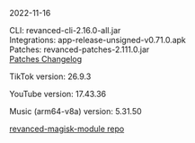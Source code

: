 2022-11-16
  
CLI: revanced-cli-2.16.0-all.jar  
Integrations: app-release-unsigned-v0.71.0.apk  
Patches: revanced-patches-2.111.0.jar  
[Patches Changelog](https://github.com/revanced/revanced-patches/releases/tag/v2.111.0)  

TikTok version: 26.9.3  

YouTube version: 17.43.36  

Music (arm64-v8a) version: 5.31.50  

[revanced-magisk-module repo](https://github.com/j-hc/revanced-magisk-module)
